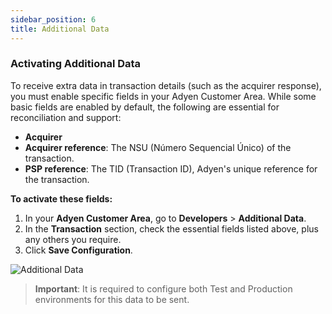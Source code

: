 ```yaml
---
sidebar_position: 6
title: Additional Data
---
```



### Activating Additional Data

To receive extra data in transaction details (such as the acquirer response), you must enable specific fields in your Adyen Customer Area. While some basic fields are enabled by default, the following are essential for reconciliation and support:

- **Acquirer**
- **Acquirer reference**: The NSU (Número Sequencial Único) of the transaction.
- **PSP reference**: The TID (Transaction ID), Adyen's unique reference for the transaction.

**To activate these fields:**

1.  In your **Adyen Customer Area**, go to **Developers** > **Additional Data**.
2.  In the **Transaction** section, check the essential fields listed above, plus any others you require.
3.  Click **Save Configuration**.

![Additional Data](https://i.imgur.com/0Q7HpuN.png)

> **Important**: It is required to configure both Test and Production environments for this data to be sent.
